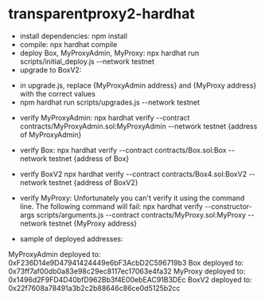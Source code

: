 # transparentproxy2-hardhat
+ install dependencies: npm install
+ compile: npx hardhat compile
+ deploy Box, MyProxyAdmin, MyProxy: npx hardhat run scripts/initial_deploy.js --network testnet
+ upgrade to BoxV2: 
 - in upgrade.js, replace {MyProxyAdmin address} and {MyProxy address} with the correct values
 - npm hardhat run scripts/upgrades.js --network testnet
+ verify MyProxyAdmin: npx hardhat verify  --contract contracts/MyProxyAdmin.sol:MyProxyAdmin  --network testnet {address of MyProxyAdmin}
+ verify Box: npx hardhat verify  --contract contracts/Box.sol:Box  --network testnet {address of Box}
+ verify BoxV2 npx hardhat verify --contract contracts/Box4.sol:BoxV2 --network testnet {address of BoxV2}
+ verify MyProxy: 
Unfortunately you can't verify it using the command line.
The following command will fail:
npx hardhat verify  --constructor-args scripts/arguments.js --contract contracts/MyProxy.sol:MyProxy --network testnet {MyProxy address}


+ sample of deployed addresses:

MyProxyAdmin deployed to:  0xF236D14e9D47941424449e6bF3AcbD2C596719b3
Box deployed to:  0x73ff7af00db0a83e98c29ec8117ec17063e4fa32
MyProxy deployed to:  0x1496d2F9FD4D40bfD962Bb3f4E00ebEAC91B3DEc
BoxV2 deployed to: 0x22f7608a78491a3b2c2b88646c86ce0d5125b2cc


